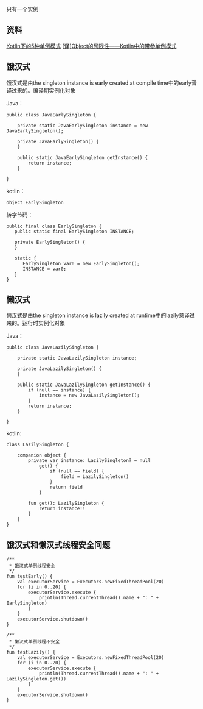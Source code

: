 
只有一个实例

## 资料
[Kotlin下的5种单例模式](https://juejin.im/post/5acf49a06fb9a028d700ff4d)
[[译]Object的局限性——Kotlin中的带参单例模式](https://www.jianshu.com/p/2d0f285f6e4b)


## 饿汉式
饿汉式是由the singleton instance is early created at compile time中的early音译过来的。编译期实例化对象

Java：
```
public class JavaEarlySingleton {

    private static JavaEarlySingleton instance = new JavaEarlySingleton();

    private JavaEarlySingleton() {
    }

    public static JavaEarlySingleton getInstance() {
        return instance;
    }
    
}
```

kotlin：
```
object EarlySingleton
```
转字节码：
```
public final class EarlySingleton {
   public static final EarlySingleton INSTANCE;

   private EarlySingleton() {
   }

   static {
      EarlySingleton var0 = new EarlySingleton();
      INSTANCE = var0;
   }
}
```

## 懒汉式
懒汉式是由the singleton instance is lazily created at runtime中的lazily意译过来的。运行时实例化对象

Java：
```
public class JavaLazilySingleton {

    private static JavaLazilySingleton instance;

    private JavaLazilySingleton() {
    }

    public static JavaLazilySingleton getInstance() {
        if (null == instance) {
            instance = new JavaLazilySingleton();
        }
        return instance;
    }

}
```

kotlin:
```
class LazilySingleton {

    companion object {
        private var instance: LazilySingleton? = null
            get() {
                if (null == field) {
                    field = LazilySingleton()
                }
                return field
            }

        fun get(): LazilySingleton {
            return instance!!
        }
    }
}
```

## 饿汉式和懒汉式线程安全问题
```
/**
 * 饿汉式单例线程安全
 */
fun testEarly() {
    val executorService = Executors.newFixedThreadPool(20)
    for (i in 0..20) {
        executorService.execute {
            println(Thread.currentThread().name + ": " + EarlySingleton)
        }
    }
    executorService.shutdown()
}

/**
 * 懒汉式单例线程不安全
 */
fun testLazily() {
    val executorService = Executors.newFixedThreadPool(20)
    for (i in 0..20) {
        executorService.execute {
            println(Thread.currentThread().name + ": " + LazilySingleton.get())
        }
    }
    executorService.shutdown()
}
```
